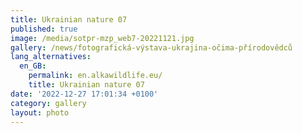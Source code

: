 ```yaml
---
title: Ukrainian nature 07
published: true
image: /media/sotpr-mzp_web7-20221121.jpg
gallery: /news/fotografická-výstava-ukrajina-očima-přírodovědců
lang_alternatives:
  en_GB:
    permalink: en.alkawildlife.eu/
    title: Ukrainian nature 07
date: '2022-12-27 17:01:34 +0100'
category: gallery
layout: photo
---
```



